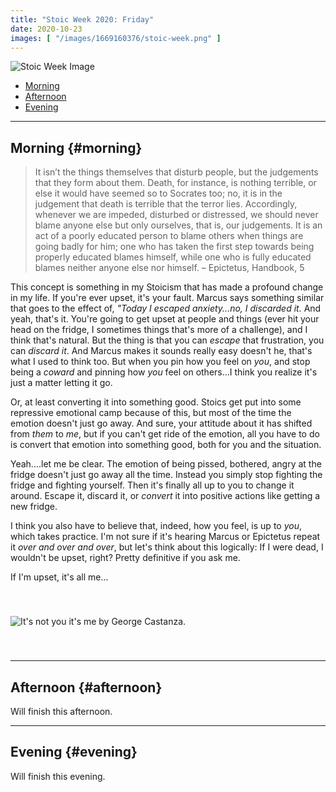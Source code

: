 ```yaml
---
title: "Stoic Week 2020: Friday"
date: 2020-10-23
images: [ "/images/1669160376/stoic-week.png" ]
---
```


![Stoic Week Image](/images/1669160376/stoic-week.png)

- [Morning](#morning)
- [Afternoon](#afternoon)
- [Evening](#evening)

---

## Morning {#morning}

>  It isn’t the things themselves that disturb people, but the judgements that they form about them. Death, for instance, is nothing terrible, or else it would have seemed so to Socrates too; no, it is in the judgement that death is terrible that the terror lies. Accordingly, whenever we are impeded, disturbed or distressed, we should never blame anyone else but only ourselves, that is, our judgements. It is an act of a poorly educated person to blame others when things are going badly for him; one who has taken the first step towards being properly educated blames himself, while one who is fully educated blames neither anyone else nor himself. – Epictetus, Handbook, 5

This concept is something in my Stoicism that has made a profound change in my life. If you're ever upset, it's your fault. Marcus says something similar that goes to the effect of, _"Today I escaped anxiety...no, I discarded it._ And yeah, that's it. You're going to get upset at people and things (ever hit your head on the fridge, I sometimes things that's more of a challenge), and I think that's natural. But the thing is that you can _escape_ that frustration, you can _discard it_. And Marcus makes it sounds really easy doesn't he, that's what I used to think too. But when you pin how you feel on _you_, and stop being a _coward_ and pinning how _you_ feel on others...I think you realize it's just a matter letting it go. 

Or, at least converting it into something good. Stoics get put into some repressive emotional camp because of this, but most of the time the emotion doesn't just go away. And sure, your attitude about it has shifted from _them_ to _me_, but if you can't get ride of the emotion, all you have to do is convert that emotion into something good, both for you and the situation.

Yeah....let me be clear. The emotion of being pissed, bothered, angry at the fridge doesn't just go away all the time. Instead you simply stop fighting the fridge and fighting yourself. Then it's finally all up to you to change it around. Escape it, discard it, or _convert_ it into positive actions like getting a new fridge.

I think you also have to believe that, indeed, how you feel, is up to _you_, which takes practice. I'm not sure if it's hearing Marcus or Epictetus repeat it _over and over and over_, but let's think about this logically: If I were dead, I wouldn't be upset, right? Pretty definitive if you ask me.

If I'm upset, it's all me...

<p><img src="https://media1.tenor.com/images/f6b231f540ffa610237b8d9416368dae/tenor.gif?itemid=13795559" style="margin: 40px auto;" alt="It's not you it's me by George Castanza."></p>

---

## Afternoon {#afternoon}

Will finish this afternoon.

---

## Evening {#evening}

Will finish this evening.
